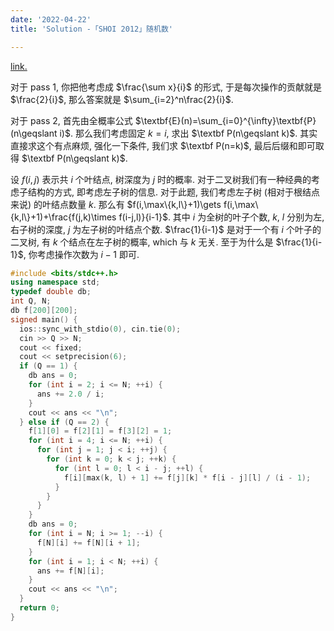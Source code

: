 ```yaml
---
date: '2022-04-22'
title: 'Solution -「SHOI 2012」随机数'

---
```


[link.](https://www.luogu.com.cn/problem/P3830)

对于 pass 1, 你把他考虑成 $\frac{\sum x}{i}$ 的形式, 于是每次操作的贡献就是 $\frac{2}{i}$, 那么答案就是 $\sum_{i=2}^n\frac{2}{i}$.

对于 pass 2, 首先由全概率公式 $\textbf{E}(n)=\sum_{i=0}^{\infty}\textbf{P}(n\geqslant i)$. 那么我们考虑固定 $k=i$, 求出 $\textbf P(n\geqslant k)$. 其实直接求这个有点麻烦, 强化一下条件, 我们求 $\textbf P(n=k)$, 最后后缀和即可取得 $\textbf P(n\geqslant k)$.

设 $f(i,j)$ 表示共 $i$ 个叶结点, 树深度为 $j$ 时的概率. 对于二叉树我们有一种经典的考虑子结构的方式, 即考虑左子树的信息. 对于此题, 我们考虑左子树 (相对于根结点来说) 的叶结点数量 $k$. 那么有 $f(i,\max\{k,l\}+1)\gets f(i,\max\{k,l\}+1)+\frac{f(j,k)\times f(i-j,l)}{i-1}$. 其中 $i$ 为全树的叶子个数, $k$, $l$ 分别为左, 右子树的深度, $j$ 为左子树的叶结点个数. $\frac{1}{i-1}$ 是对于一个有 $i$ 个叶子的二叉树, 有 $k$ 个结点在左子树的概率, which 与 $k$ 无关. 至于为什么是 $\frac{1}{i-1}$, 你考虑操作次数为 $i-1$ 即可.

```cpp
#include <bits/stdc++.h>
using namespace std;
typedef double db;
int Q, N;
db f[200][200];
signed main() {
  ios::sync_with_stdio(0), cin.tie(0);
  cin >> Q >> N;
  cout << fixed;
  cout << setprecision(6);
  if (Q == 1) {
    db ans = 0;
    for (int i = 2; i <= N; ++i) {
      ans += 2.0 / i;
    }
    cout << ans << "\n";
  } else if (Q == 2) {
    f[1][0] = f[2][1] = f[3][2] = 1;
    for (int i = 4; i <= N; ++i) {
      for (int j = 1; j < i; ++j) {
        for (int k = 0; k < j; ++k) {
          for (int l = 0; l < i - j; ++l) {
            f[i][max(k, l) + 1] += f[j][k] * f[i - j][l] / (i - 1);
          }
        }
      }
    }
    db ans = 0;
    for (int i = N; i >= 1; --i) {
      f[N][i] += f[N][i + 1];
    }
    for (int i = 1; i < N; ++i) {
      ans += f[N][i];
    }
    cout << ans << "\n";
  }
  return 0;
}
```